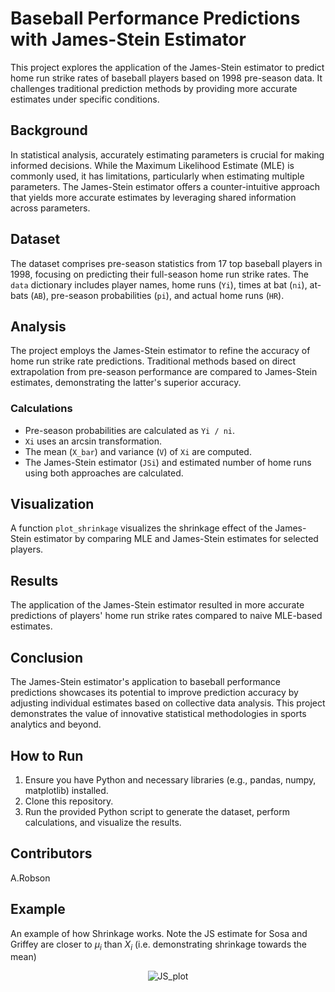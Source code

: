# Baseball Performance Predictions with James-Stein Estimator

This project explores the application of the James-Stein estimator to predict home run strike rates of baseball players based on 1998 pre-season data. It challenges traditional prediction methods by providing more accurate estimates under specific conditions.

## Background

In statistical analysis, accurately estimating parameters is crucial for making informed decisions. While the Maximum Likelihood Estimate (MLE) is commonly used, it has limitations, particularly when estimating multiple parameters. The James-Stein estimator offers a counter-intuitive approach that yields more accurate estimates by leveraging shared information across parameters.

## Dataset

The dataset comprises pre-season statistics from 17 top baseball players in 1998, focusing on predicting their full-season home run strike rates. The `data` dictionary includes player names, home runs (`Yi`), times at bat (`ni`), at-bats (`AB`), pre-season probabilities (`pi`), and actual home runs (`HR`).

## Analysis

The project employs the James-Stein estimator to refine the accuracy of home run strike rate predictions. Traditional methods based on direct extrapolation from pre-season performance are compared to James-Stein estimates, demonstrating the latter's superior accuracy.

### Calculations

- Pre-season probabilities are calculated as `Yi / ni`.
- `Xi` uses an arcsin transformation.
- The mean (`X_bar`) and variance (`V`) of `Xi` are computed.
- The James-Stein estimator (`JSi`) and estimated number of home runs using both approaches are calculated.

## Visualization

A function `plot_shrinkage` visualizes the shrinkage effect of the James-Stein estimator by comparing MLE and James-Stein estimates for selected players.

## Results

The application of the James-Stein estimator resulted in more accurate predictions of players' home run strike rates compared to naive MLE-based estimates.

## Conclusion

The James-Stein estimator's application to baseball performance predictions showcases its potential to improve prediction accuracy by adjusting individual estimates based on collective data analysis. This project demonstrates the value of innovative statistical methodologies in sports analytics and beyond.

## How to Run

1. Ensure you have Python and necessary libraries (e.g., pandas, numpy, matplotlib) installed.
2. Clone this repository.
3. Run the provided Python script to generate the dataset, perform calculations, and visualize the results.

## Contributors

A.Robson

## Example

An example of how Shrinkage works. Note the JS estimate for Sosa and Griffey are closer to $\mu_i$ than $X_i$ (i.e. demonstrating shrinkage towards the mean) 

<div align="center">
  
  ![JS_plot](https://github.com/andrewrobson3000/Bayesian-Shrinkage-Statistical-Estimates-with-James-Stein/assets/87878168/276f7c96-f1ec-495b-997b-ac55aa239b4b)

</div>
